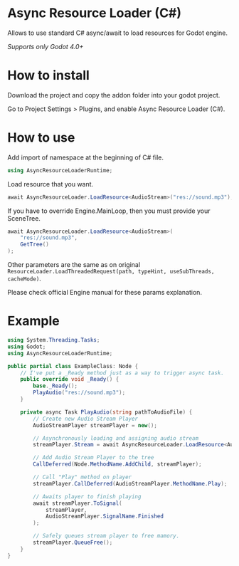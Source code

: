 # Async Resource Loader (C#)

Allows to use standard C# async/await to load resources for Godot engine.

_Supports only Godot 4.0+_

# How to install

Download the project and copy the addon folder into your godot project.

Go to Project Settings > Plugins, and enable Async Resource Loader (C#).

# How to use

Add import of namespace at the beginning of C# file.
```csharp
using AsyncResourceLoaderRuntime;
```

Load resource that you want.
```csharp
await AsyncResourceLoader.LoadResource<AudioStream>("res://sound.mp3");
```

If you have to override Engine.MainLoop, then you must provide your SceneTree.
```csharp
await AsyncResourceLoader.LoadResource<AudioStream>(
    "res://sound.mp3",
    GetTree()
);
```

Other parameters are the same as on original `ResourceLoader.LoadThreadedRequest(path, typeHint, useSubThreads, cacheMode)`.

Please check official Engine manual for these params explanation.

# Example

```csharp
using System.Threading.Tasks;
using Godot;
using AsyncResourceLoaderRuntime;

public partial class ExampleClass: Node {
    // I've put a _Ready method just as a way to trigger async task.
    public override void _Ready() {
        base._Ready();
        PlayAudio("res://sound.mp3");
    }

    private async Task PlayAudio(string pathToAudioFile) {
        // Create new Audio Stream Player
        AudioStreamPlayer streamPlayer = new();

        // Asynchronously loading and assigning audio stream
        streamPlayer.Stream = await AsyncResourceLoader.LoadResource<AudioStream>(pathToAudioFile);

        // Add Audio Stream Player to the tree
        CallDeferred(Node.MethodName.AddChild, streamPlayer);

        // Call "Play" method on player
        streamPlayer.CallDeferred(AudioStreamPlayer.MethodName.Play);

        // Awaits player to finish playing
        await streamPlayer.ToSignal(
            streamPlayer,
            AudioStreamPlayer.SignalName.Finished
        );

        // Safely queues stream player to free mamory.
        streamPlayer.QueueFree();
    }
}
```
